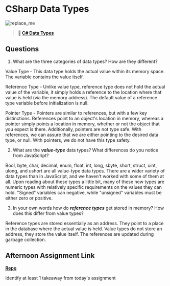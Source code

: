 # CSharp Data Types

![replace_me](https://codeworks.blob.core.windows.net/public/assets/img/illustrations/placeholder.svg)

> **📖 [C# Data Types](https://codeworksacademy.com/fs-student-guide/resources/wk10/01-CSharp-Generics)**

## Questions

1. What are the three categories of data types? How are they different?

Value Type - This data type holds the actual value within its memory space. The variable contains the value itself.

Reference Type - Unlike value type, reference type does not hold the actual value of the variable, it simply holds a reference to the location where that value is held (via the memory address). The default value of a reference type variable before initialization is null.

Pointer Type - Pointers are similar to references, but with a few key distinctions. References point to an object's location in memory, whereas a pointer simply points a location in memory, whether or not the object that you expect is there. Additionally, pointers are not type safe. With references, we can assure that we are either pointing to the desired data type, or null. With pointers, we do not have this type safety.

2. What are the ***value-type*** data types? What differences do you notice from JavaScript?

Bool, byte, char, decimal, enum, float, int, long, sbyte, short, struct, uint, ulong, and ushort are all value-type data types. There are a wider variety of data types than in JavaScript, and we haven't worked with some of them at all. Upon reading about these types a little bit, many of these new types are numeric types with relatively specific requirements on the values they can hold. "Signed" variables can negative, while "unsigned" variables must be either zero or positive.

3. In your own words how do ***reference types*** get stored in memory? How does this differ from value types?

Reference types are stored essentially as an address. They point to a place in the database where the actual value is held. Value types do not store an address, they store the value itself. The references are updated during garbage collection. 


## Afternoon Assignment Link

**[Repo](https://github.com/ElizabethKeyes/<ASSIGNMENT_REPO>)**

Identify at least 1 takeaway from today's assignment
